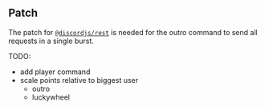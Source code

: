 ## Patch

The patch for [`@discordjs/rest`](./patches/@discordjs+rest+2.2.0.patch) is needed for the outro command to send all requests in a single burst.

TODO:

- add player command
- scale points relative to biggest user
  - outro
  - luckywheel
